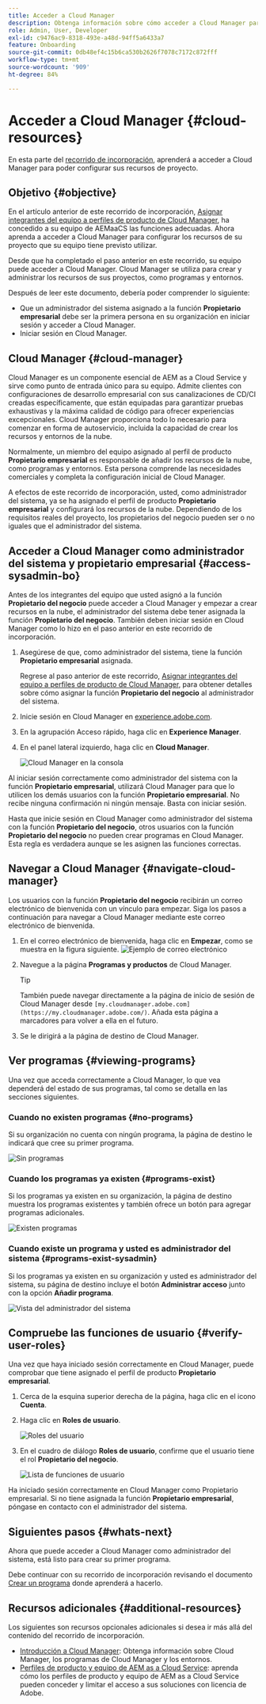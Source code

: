 ```yaml
---
title: Acceder a Cloud Manager
description: Obtenga información sobre cómo acceder a Cloud Manager para configurar los recursos del proyecto.
role: Admin, User, Developer
exl-id: c9476ac9-8318-493e-a48d-94ff5a6433a7
feature: Onboarding
source-git-commit: 0db48ef4c15b6ca530b2626f7078c7172c872fff
workflow-type: tm+mt
source-wordcount: '909'
ht-degree: 84%

---
```


# Acceder a Cloud Manager {#cloud-resources}

En esta parte del [recorrido de incorporación](overview.md), aprenderá a acceder a Cloud Manager para poder configurar sus recursos de proyecto.

## Objetivo {#objective}

En el artículo anterior de este recorrido de incorporación, [Asignar integrantes del equipo a perfiles de producto de Cloud Manager](assign-profiles-cloud-manager.md), ha concedido a su equipo de AEMaaCS las funciones adecuadas. Ahora aprenda a acceder a Cloud Manager para configurar los recursos de su proyecto que su equipo tiene previsto utilizar.

Desde que ha completado el paso anterior en este recorrido, su equipo puede acceder a Cloud Manager. Cloud Manager se utiliza para crear y administrar los recursos de sus proyectos, como programas y entornos.

Después de leer este documento, debería poder comprender lo siguiente:

* Que un administrador del sistema asignado a la función **Propietario empresarial** debe ser la primera persona en su organización en iniciar sesión y acceder a Cloud Manager.
* Iniciar sesión en Cloud Manager.

## Cloud Manager {#cloud-manager}

Cloud Manager es un componente esencial de AEM as a Cloud Service y sirve como punto de entrada único para su equipo. Admite clientes con configuraciones de desarrollo empresarial con sus canalizaciones de CD/CI creadas específicamente, que están equipadas para garantizar pruebas exhaustivas y la máxima calidad de código para ofrecer experiencias excepcionales. Cloud Manager proporciona todo lo necesario para comenzar en forma de autoservicio, incluida la capacidad de crear los recursos y entornos de la nube.

Normalmente, un miembro del equipo asignado al perfil de producto **Propietario empresarial** es responsable de añadir los recursos de la nube, como programas y entornos. Esta persona comprende las necesidades comerciales y completa la configuración inicial de Cloud Manager.

A efectos de este recorrido de incorporación, usted, como administrador del sistema, ya se ha asignado el perfil de producto **Propietario empresarial** y configurará los recursos de la nube. Dependiendo de los requisitos reales del proyecto, los propietarios del negocio pueden ser o no iguales que el administrador del sistema.

## Acceder a Cloud Manager como administrador del sistema y propietario empresarial {#access-sysadmin-bo}

Antes de los integrantes del equipo que usted asignó a la función **Propietario del negocio** puede acceder a Cloud Manager y empezar a crear recursos en la nube, el administrador del sistema debe tener asignada la función **Propietario del negocio**. También deben iniciar sesión en Cloud Manager como lo hizo en el paso anterior en este recorrido de incorporación.

1. Asegúrese de que, como administrador del sistema, tiene la función **Propietario empresarial** asignada.

   Regrese al paso anterior de este recorrido, [Asignar integrantes del equipo a perfiles de producto de Cloud Manager](assign-profiles-cloud-manager.md), para obtener detalles sobre cómo asignar la función **Propietario del negocio** al administrador del sistema.

1. Inicie sesión en Cloud Manager en [experience.adobe.com](https://experience.adobe.com).
1. En la agrupación Acceso rápido, haga clic en **Experience Manager**.
1. En el panel lateral izquierdo, haga clic en **Cloud Manager**.

   ![Cloud Manager en la consola](/help/journey-onboarding/assets/consol-cloud-manager.png)

Al iniciar sesión correctamente como administrador del sistema con la función **Propietario empresarial**, utilizará Cloud Manager para que lo utilicen los demás usuarios con la función **Propietario empresarial**. No recibe ninguna confirmación ni ningún mensaje. Basta con iniciar sesión.

Hasta que inicie sesión en Cloud Manager como administrador del sistema con la función **Propietario del negocio**, otros usuarios con la función **Propietario del negocio** no pueden crear programas en Cloud Manager. Esta regla es verdadera aunque se les asignen las funciones correctas.

## Navegar a Cloud Manager {#navigate-cloud-manager}

Los usuarios con la función **Propietario del negocio** recibirán un correo electrónico de bienvenida con un vínculo para empezar. Siga los pasos a continuación para navegar a Cloud Manager mediante este correo electrónico de bienvenida.

1. En el correo electrónico de bienvenida, haga clic en **Empezar**, como se muestra en la figura siguiente.
   ![Ejemplo de correo electrónico](/help/journey-onboarding/assets/get-started-email.png)

1. Navegue a la página **Programas y productos** de Cloud Manager.

   >[!TIP]
   >
   >También puede navegar directamente a la página de inicio de sesión de Cloud Manager desde `[my.cloudmanager.adobe.com](https://my.cloudmanager.adobe.com/)`. Añada esta página a marcadores para volver a ella en el futuro.

1. Se le dirigirá a la página de destino de Cloud Manager.

<!-- OLD
Alternatively, you can navigate to Cloud Manager's **Programs and Products** page from the Adobe Experience Cloud home page using these steps.

1. Navigate directly to [Adobe Experience Cloud](https://experience.adobe.com) and login using your Adobe ID.

1. From the Adobe Experience Cloud home page, select **Experience Manager** to open the AEM home page.

   ![Experience Cloud homepage](/help/journey-onboarding/assets/setup-resources2.png)

1. On the **Cloud Manager** tile, select **Launch**.

   ![AEM home page](/help/journey-onboarding/assets/setup-resources3.png)

1. After successfully logging on, you are directed to the Cloud Manager landing page. See [Viewing Cloud Manager's Programs](#viewing-programs) for more details.

How you access your programs and products via Cloud Manager is up to you and has no effect on how you use Cloud Manager or how you manage your programs.

>[!NOTE]
>
>Depending on the roles assigned in Cloud Manager and the state of the application, you see different screens while using the Cloud Manager user interface. -->

## Ver programas {#viewing-programs}

Una vez que acceda correctamente a Cloud Manager, lo que vea dependerá del estado de sus programas, tal como se detalla en las secciones siguientes.

### Cuando no existen programas {#no-programs}

Si su organización no cuenta con ningún programa, la página de destino le indicará que cree su primer programa.

![Sin programas](/help/journey-onboarding/assets/cloud-manager-programs-do-not-exist.png)

### Cuando los programas ya existen {#programs-exist}

Si los programas ya existen en su organización, la página de destino muestra los programas existentes y también ofrece un botón para agregar programas adicionales.

![Existen programas](/help/journey-onboarding/assets/cloud-manager-programs-exist.png)

### Cuando existe un programa y usted es administrador del sistema {#programs-exist-sysadmin}

Si los programas ya existen en su organización y usted es administrador del sistema, su página de destino incluye el botón **Administrar acceso** junto con la opción **Añadir programa**.

![Vista del administrador del sistema](/help/journey-onboarding/assets/cloud-manager-programs-as-sysadmin.png)

## Compruebe las funciones de usuario {#verify-user-roles}

Una vez que haya iniciado sesión correctamente en Cloud Manager, puede comprobar que tiene asignado el perfil de producto **Propietario empresarial**.

1. Cerca de la esquina superior derecha de la página, haga clic en el icono **Cuenta**.

1. Haga clic en **Roles de usuario**.

   ![Roles del usuario](/help/journey-onboarding/assets/cloud-manager-user-roles.png)

1. En el cuadro de diálogo **Roles de usuario**, confirme que el usuario tiene el rol **Propietario del negocio**.

   ![Lista de funciones de usuario](/help/journey-onboarding/assets/cloud-manager-user-roles-business-owner.png)

Ha iniciado sesión correctamente en Cloud Manager como Propietario empresarial. Si no tiene asignada la función **Propietario empresarial**, póngase en contacto con el administrador del sistema.

## Siguientes pasos {#whats-next}

Ahora que puede acceder a Cloud Manager como administrador del sistema, está listo para crear su primer programa.

Debe continuar con su recorrido de incorporación revisando el documento [Crear un programa](create-program.md) donde aprenderá a hacerlo.

## Recursos adicionales {#additional-resources}

Los siguientes son recursos opcionales adicionales si desea ir más allá del contenido del recorrido de incorporación.

* [Introducción a Cloud Manager](/help/onboarding/cloud-manager-introduction.md): 
Obtenga información sobre Cloud Manager, los programas de Cloud Manager y los entornos.
* [Perfiles de producto y equipo de AEM as a Cloud Service](/help/onboarding/aem-cs-team-product-profiles.md): aprenda cómo los perfiles de producto y equipo de AEM as a Cloud Service pueden conceder y limitar el acceso a sus soluciones con licencia de Adobe.
<!-- ERROR: Not Found (HTTP error 404) * [AEM Champion Tips and Tricks - Cloud Manager UI](https://experienceleague.adobe.com/docs/experience-manager-learn/cloud-service/expert-resources/aem-champions/cloud-manager-ui.md) - Watch this video for an overview of Cloud Manager's UI from an AEM champion. -->
